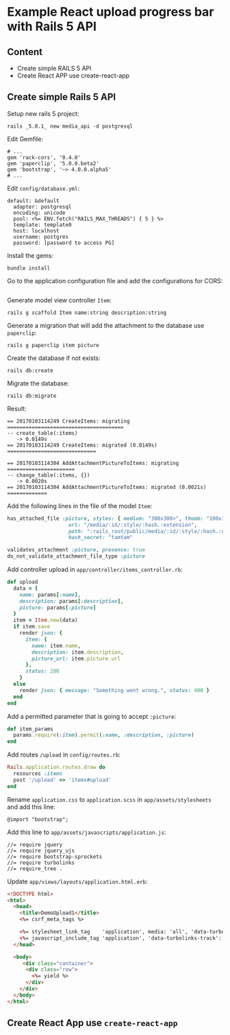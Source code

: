 # Example React upload progress bar with Rails 5 API
## Content
- Create simple RAILS 5 API
- Create React APP use create-react-app

## Create simple Rails 5 API
Setup new rails 5 project:
```
rails _5.0.1_ new media_api -d postgresql
```

Edit Gemfile:
```
# ...
gem 'rack-cors', '0.4.0'
gem 'paperclip', '5.0.0.beta2'
gem 'bootstrap', '~> 4.0.0.alpha5'
# ...
```

Edit `config/database.yml`:
```
default: &default
  adapter: postgresql
  encoding: unicode
  pool: <%= ENV.fetch("RAILS_MAX_THREADS") { 5 } %>
  template: template0
  host: localhost
  username: postgres
  password: [password to access PG]
```

Install the gems:
```
bundle install
```

Go to the application configuration file and add the configurations for CORS:
```ruby

```

Generate model view controller `Item`:
```
rails g scaffold Item name:string description:string
```

Generate a migration that will add the attachment to the database use `paperclip`:
```
rails g paperclip item picture
```

Create the database if not exists:
```
rails db:create
```

Migrate the database:
```
rails db:migrate
```

Result:
```
== 20170103114249 CreateItems: migrating ======================================
-- create_table(:items)
   -> 0.0149s
== 20170103114249 CreateItems: migrated (0.0149s) =============================

== 20170103114304 AddAttachmentPictureToItems: migrating ======================
-- change_table(:items, {})
   -> 0.0020s
== 20170103114304 AddAttachmentPictureToItems: migrated (0.0021s) =============
```

Add the following lines in the file of the model `Item`:
```ruby
has_attached_file :picture, styles: { medium: "300x300>", thumb: "100x100>" }, default_url: "/images/:style/missing.png",
                    url: "/media/:id/:style/:hash.:extension",
                    path: ":rails_root/public/media/:id/:style/:hash.:extension",
                    hash_secret: "tamtam"

validates_attachment :picture, presence: true
do_not_validate_attachment_file_type :picture
```

Add controller upload in `app/controller/items_controller.rb`:
```ruby
def upload
  data = {
    name: params[:name],
    description: params[:description],
    picture: params[:picture]
  }
  item = Item.new(data)
  if item.save
    render json: {
      item: {
        name: item.name,
        description: item.description,
        picture_url: item.picture.url
      },
      status: 200
    }
  else
    render json: { message: "Something went wrong.", status: 400 }
  end
end
```

Add a permitted parameter that is going to accept `:picture`:
```ruby
def item_params
  params.require(:item).permit(:name, :description, :picture)
end
```

Add routes `/upload` in `config/routes.rb`:
```ruby
Rails.application.routes.draw do
  resources :items
  post '/upload' => 'items#upload'
end
```

Rename `application.css` to `application.scss` in `app/assets/stylesheets` and add this line:
```
@import "bootstrap";
```

Add this line to `app/assets/javascripts/application.js`:
```
//= require jquery
//= require jquery_ujs
//= require bootstrap-sprockets
//= require turbolinks
//= require_tree .
```

Update `app/views/layouts/application.html.erb`:
```html
<!DOCTYPE html>
<html>
  <head>
    <title>DemoUpload1</title>
    <%= csrf_meta_tags %>

    <%= stylesheet_link_tag    'application', media: 'all', 'data-turbolinks-track': 'reload' %>
    <%= javascript_include_tag 'application', 'data-turbolinks-track': 'reload' %>
  </head>

  <body>
     <div class="container">
      <div class="row">
        <%= yield %>
      </div>
    </div>
  </body>
</html>

```

## Create React App use `create-react-app`

